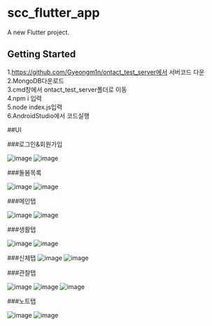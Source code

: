 # scc_flutter_app

A new Flutter project.

## Getting Started

1.https://github.com/Gyeongm1n/ontact_test_server에서 서버코드 다운  
2.MongoDB다운로드  
3.cmd창에서 ontact_test_server폴더로 이동  
4.npm i 입력  
5.node index.js입력  
6.AndroidStudio에서 코드실행  

##UI

###로그인&회원가입 

![image](https://user-images.githubusercontent.com/62698626/178201340-a8477bab-6124-40a4-8c09-923322a7dff9.png)
![image](https://user-images.githubusercontent.com/62698626/178201372-7c1ef331-c961-4882-81f2-32e3141719e1.png)

###돌봄목록

![image](https://user-images.githubusercontent.com/62698626/178201501-edd7d69b-2dde-48f6-9b48-ca9b40bf3a72.png)
![image](https://user-images.githubusercontent.com/62698626/178201506-22cbd780-f435-4c88-bd22-d85a5215e660.png)

###메인탭

![image](https://user-images.githubusercontent.com/62698626/178201597-9bbba2f8-f7f5-4999-af42-938671a4316c.png)
![image](https://user-images.githubusercontent.com/62698626/178201609-7def958c-f11f-4825-b651-81f4a6cfcfc1.png)

###생활탭

![image](https://user-images.githubusercontent.com/62698626/178201685-467b3692-94b8-46a4-8cb0-903ccba8fe38.png)
![image](https://user-images.githubusercontent.com/62698626/178201691-9e4ce225-d795-4668-98d3-cc5eccbdfcd9.png)

###신체탭
![image](https://user-images.githubusercontent.com/62698626/178201739-cb5ec629-f4a3-4aa7-ab79-bd08d18d77c9.png)
![image](https://user-images.githubusercontent.com/62698626/178201747-f8252777-f581-4856-91f3-c7f00f1c03eb.png)

###관찰탭

![image](https://user-images.githubusercontent.com/62698626/178201911-c83e6d69-3ead-4267-98cc-27d6c2e2ea00.png)
![image](https://user-images.githubusercontent.com/62698626/178201926-254ee0cc-09cb-4b52-b190-d548844406da.png)
![image](https://user-images.githubusercontent.com/62698626/178201946-014a9a8a-ac9b-4abc-9f45-87c20cf08ee2.png)

###노트탭

![image](https://user-images.githubusercontent.com/62698626/178201962-089b18a8-acf6-4df2-9afb-1c1b17c96289.png)
![image](https://user-images.githubusercontent.com/62698626/178201975-9cbbff0c-49ef-46e5-9dce-c22e33029fc3.png)


